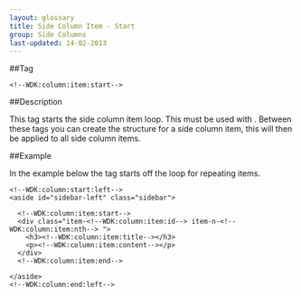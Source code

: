 ```yaml
---
layout: glossary
title: Side Column Item - Start
group: Side Columns
last-updated: 14-02-2013
---
```


##Tag

`<!--WDK:column:item:start-->`

##Description

This tag starts the side column item loop. This must be used with <!--WDK:column:item:end-->. Between these tags you can create the structure for a side column item, this will then be applied to all side column items.

##Example

In the example below the tag starts off the loop for repeating items.

```
<!--WDK:column:start:left-->
<aside id="sidebar-left" class="sidebar">

  <!--WDK:column:item:start-->
  <div class="item-<!--WDK:column:item:id--> item-n-<!--WDK:column:item:nth--> ">
    <h3><!--WDK:column:item:title--></h3>
    <p><!--WDK:column:item:content--></p>
  </div>
  <!--WDK:column:item:end-->

</aside>
<!--WDK:column:end:left-->
```